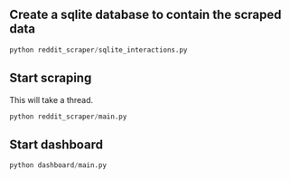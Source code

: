

## Create a sqlite database to contain the scraped data

```python
python reddit_scraper/sqlite_interactions.py
```

## Start scraping

This will take a thread.

```python
python reddit_scraper/main.py
```

## Start dashboard

```python
python dashboard/main.py
```